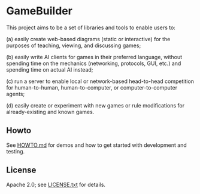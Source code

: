 GameBuilder
===========

This project aims to be a set of libraries and tools to enable users to:

(a) easily create web-based diagrams (static or interactive) for the purposes of
    teaching, viewing, and discussing games;

(b) easily write AI clients for games in their preferred language, without
    spending time on the mechanics (networking, protocols, GUI, etc.)
    and spending time on actual AI instead;

(c) run a server to enable local or network-based head-to-head competition for
    human-to-human, human-to-computer, or computer-to-computer agents;

(d) easily create or experiment with new games or rule modifications for
    already-existing and known games.

Howto
-----

See [HOWTO.md](HOWTO.md) for demos and how to get started with development and
testing.

License
-------

Apache 2.0; see [LICENSE.txt](LICENSE.txt) for details.
